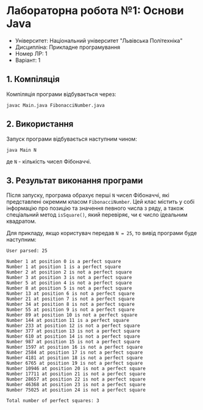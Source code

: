 # Лабораторна робота №1: Основи Java

- Університет: Національний університет "Львівська Політехніка"
- Дисципліна: Прикладне програмування
- Номер ЛР: 1
- Варіант: 1

## 1. Компіляція
Компіляція програми відбувається через:
```
javac Main.java FibonacciNumber.java
```
## 2. Використання
Запуск програми відбувається наступним чином:
```
java Main N
```
де `N` - кількість чисел Фібоначчі.
## 3. Результат виконання програми
Після запуску, програма обрахує перші `N` чисел Фібоначчі, які представлені
окремим класом `FibonacciNumber`. Цей клас містить у собі інформацію про позицію
та значення певного числа з ряду, а також спеціальний метод `isSquare()`, який
перевіряє, чи є число ідеальним квадратом.

Для прикладу, якщо користувач передав `N = 25`, то вивід програми буде наступним:
```
User parsed: 25

Number 1 at position 0 is a perfect square
Number 1 at position 1 is a perfect square
Number 2 at position 2 is not a perfect square
Number 3 at position 3 is not a perfect square
Number 5 at position 4 is not a perfect square
Number 8 at position 5 is not a perfect square
Number 13 at position 6 is not a perfect square
Number 21 at position 7 is not a perfect square
Number 34 at position 8 is not a perfect square
Number 55 at position 9 is not a perfect square
Number 89 at position 10 is not a perfect square
Number 144 at position 11 is a perfect square
Number 233 at position 12 is not a perfect square
Number 377 at position 13 is not a perfect square
Number 610 at position 14 is not a perfect square
Number 987 at position 15 is not a perfect square
Number 1597 at position 16 is not a perfect square
Number 2584 at position 17 is not a perfect square
Number 4181 at position 18 is not a perfect square
Number 6765 at position 19 is not a perfect square
Number 10946 at position 20 is not a perfect square
Number 17711 at position 21 is not a perfect square
Number 28657 at position 22 is not a perfect square
Number 46368 at position 23 is not a perfect square
Number 75025 at position 24 is not a perfect square

Total number of perfect squares: 3
```